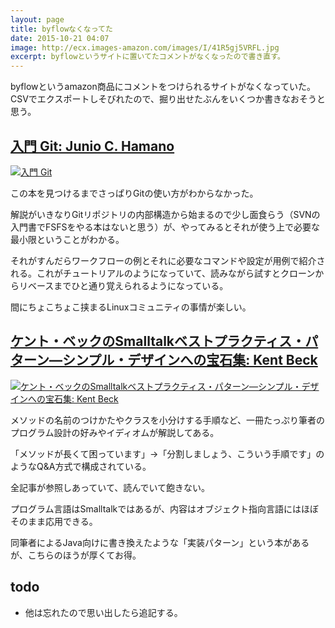 ```yaml
---
layout: page
title: byflowなくなってた
date: 2015-10-21 04:07
image: http://ecx.images-amazon.com/images/I/41R5gj5VRFL.jpg
excerpt: byflowというサイトに置いてたコメントがなくなったので書き直す。
---
```


byflowというamazon商品にコメントをつけられるサイトがなくなっていた。CSVでエクスポートしそびれたので、掘り出せたぶんをいくつか書きなおそうと思う。

## [入門 Git: Junio C. Hamano](http://www.amazon.co.jp/o/ASIN/4798023809/taikaisyu-22)

[![入門 Git](http://ecx.images-amazon.com/images/I/41R5gj5VRFL._AC_UL160.jpg)](http://www.amazon.co.jp/o/ASIN/4798023809/taikaisyu-22)

この本を見つけるまでさっぱりGitの使い方がわからなかった。

解説がいきなりGitリポジトリの内部構造から始まるので少し面食らう（SVNの入門書でFSFSをやる本はないと思う）が、やってみるとそれが使う上で必要な最小限ということがわかる。

それがすんだらワークフローの例とそれに必要なコマンドや設定が用例で紹介される。これがチュートリアルのようになっていて、読みながら試すとクローンからリベースまでひと通り覚えられるようになっている。

間にちょこちょこ挟まるLinuxコミュニティの事情が楽しい。

## [ケント・ベックのSmalltalkベストプラクティス・パターン―シンプル・デザインへの宝石集: Kent Beck](http://www.amazon.co.jp/o/ASIN/4894717549/taikaisyu-22)

[![ケント・ベックのSmalltalkベストプラクティス・パターン―シンプル・デザインへの宝石集: Kent Beck](http://ecx.images-amazon.com/images/I/5164YAE2H1L._AC_UL160.jpg)](http://www.amazon.co.jp/o/ASIN/4894717549/taikaisyu-22)

メソッドの名前のつけかたやクラスを小分けする手順など、一冊たっぷり筆者のプログラム設計の好みやイディオムが解説してある。

「メソッドが長くて困っています」→「分割しましょう、こういう手順です」のようなQ&A方式で構成されている。

全記事が参照しあっていて、読んでいて飽きない。

プログラム言語はSmalltalkではあるが、内容はオブジェクト指向言語にはほぼそのまま応用できる。

同筆者によるJava向けに書き換えたような「実装パターン」という本があるが、こちらのほうが厚くてお得。

## todo

* 他は忘れたので思い出したら追記する。
